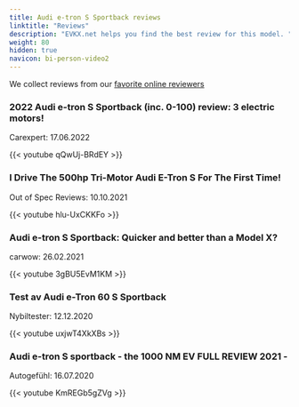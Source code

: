 ```yaml
---
title: Audi e-tron S Sportback reviews
linktitle: "Reviews"
description: "EVKX.net helps you find the best review for this model. "
weight: 80
hidden: true
navicon: bi-person-video2
---
```

We collect reviews from our [favorite online reviewers](/guides/evreviewers/)

<div class="container text-center shadow p-2 pe-4 mb-5 bg-body-tertiary rounded border">
<h3>2022 Audi e-tron S Sportback (inc. 0-100) review: 3 electric motors!</h3>
<p>Carexpert: 17.06.2022</p>

{{< youtube qQwUj-BRdEY >}}

</div>
<div class="container text-center shadow p-2 pe-4 mb-5 bg-body-tertiary rounded border">
<h3>I Drive The 500hp Tri-Motor Audi E-Tron S For The First Time!</h3>
<p>Out of Spec Reviews: 10.10.2021</p>

{{< youtube hlu-UxCKKFo >}}

</div>
<div class="container text-center shadow p-2 pe-4 mb-5 bg-body-tertiary rounded border">
<h3>Audi e-tron S Sportback: Quicker and better than a Model X?</h3>
<p>carwow: 26.02.2021</p>

{{< youtube 3gBU5EvM1KM >}}

</div>
<div class="container text-center shadow p-2 pe-4 mb-5 bg-body-tertiary rounded border">
<h3>Test av Audi e-Tron 60 S Sportback</h3>
<p>Nybiltester: 12.12.2020</p>

{{< youtube uxjwT4XkXBs >}}

</div>
<div class="container text-center shadow p-2 pe-4 mb-5 bg-body-tertiary rounded border">
<h3>Audi e-tron S sportback - the 1000 NM EV FULL REVIEW 2021 - </h3>
<p>Autogefühl: 16.07.2020</p>

{{< youtube KmREGb5gZVg >}}

</div>
